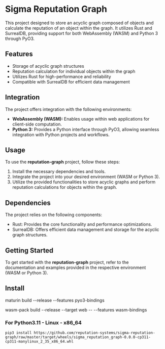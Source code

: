 # <link>Sigma Reputation Graph</link>

This project designed to store an acyclic graph composed of objects and calculate the reputation of an object within the graph. It utilizes <link>Rust</link> and <link>SurrealDB</link>, providing support for both <link>WebAssembly (WASM)</link> and <link>Python 3</link> through <link>PyO3</link>.

## Features
- Storage of acyclic graph structures
- Reputation calculation for individual objects within the graph
- Utilizes <link>Rust</link> for high-performance and reliability
- Compatible with <link>SurrealDB</link> for efficient data management

## Integration
The project offers integration with the following environments:
- **<link>WebAssembly (WASM)</link>:** Enables usage within web applications for client-side computation.
- **<link>Python 3</link>:** Provides a <link>Python</link> interface through <link>PyO3</link>, allowing seamless integration with <link>Python</link> projects and workflows.

## Usage
To use the **<link>reputation-graph</link>** project, follow these steps:
1. Install the necessary dependencies and tools.
2. Integrate the project into your desired environment (<link>WASM</link> or <link>Python 3</link>).
3. Utilize the provided functionalities to store acyclic graphs and perform reputation calculations for objects within the graph.

## Dependencies
The project relies on the following components:
- <link>Rust</link>: Provides the core functionality and performance optimizations.
- <link>SurrealDB</link>: Offers efficient data management and storage for the acyclic graph structures.

## Getting Started
To get started with the **<link>reputation-graph</link>** project, refer to the documentation and examples provided in the respective environment (<link>WASM</link> or <link>Python 3</link>).


## Install

maturin build --release --features pyo3-bindings

wasm-pack build --release --target web -- --features wasm-bindings


### For Python3.11 - Linux - x86_64
`pip3 install https://github.com/reputation-systems/sigma-reputation-graph/raw/master/target/wheels/sigma_reputation_graph-0.0.0-cp311-cp311-manylinux_2_35_x86_64.whl`